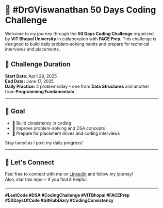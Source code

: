 # 🧠 #DrGViswanathan 50 Days Coding Challenge

Welcome to my journey through the **50 Days Coding Challenge** organized by **VIT Bhopal University** in collaboration with **FACE Prep**. This challenge is designed to build daily problem-solving habits and prepare for technical interviews and placements.

## 📅 Challenge Duration
**Start Date:** April 29, 2025  
**End Date:** June 17, 2025  
**Daily Practice:** 2 problems/day – one from **Data Structures** and another from **Programming Fundamentals**

---

## 📌 Goal

- 🔁 Build consistency in coding
- 🚀 Improve problem-solving and DSA concepts
- 💼 Prepare for placement drives and coding interviews

Stay tuned as I post my daily progress!

---

## 🌟 Let's Connect

Feel free to connect with me on [LinkedIn]((https://www.linkedin.com/in/himanshu-50385730a/)) and follow my journey!  
Also, star this repo ⭐ if you find it helpful.

---

**#LeetCode #DSA #CodingChallenge #VITBhopal #FACEPrep #50DaysOfCode #GitHubDiary #CodingConsistency**
